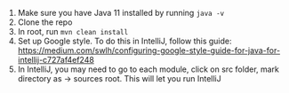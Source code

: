 1. Make sure you have Java 11 installed by running `java -v`
2. Clone the repo
3. In root, run `mvn clean install`
4. Set up Google style. To do this in IntelliJ, follow this guide: https://medium.com/swlh/configuring-google-style-guide-for-java-for-intellij-c727af4ef248
5. In IntelliJ, you may need to go to each module, click on src folder, mark directory as -> sources root.
This will let you run IntelliJ